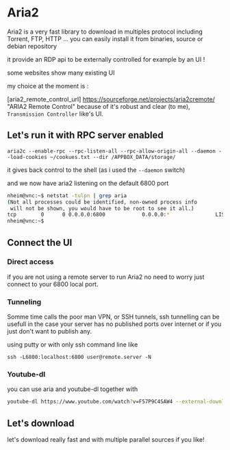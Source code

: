 
# Aria2

Aria2 is a very fast library to download in multiples protocol including Torrent, FTP, HTTP ...
you can easily install it from binaries, source or debian repository

it provide an RDP api to be externally controlled for example by an UI !

some websites show many existing UI

my choice at the moment is :

[aria2_remote_control_url] <https://sourceforge.net/projects/aria2cremote/> "ARIA2 Remote Control" because of it's robust and clear (to me), ``Transmission Controller`` like's UI.

## Let's run it with RPC server enabled

````Text
aria2c --enable-rpc --rpc-listen-all --rpc-allow-origin-all --daemon --load-cookies ~/cookues.txt --dir /APPBOX_DATA/storage/
````

it gives back control to the shell (as i used the ``--daemon`` switch)

and we now have aria2 listening on the default 6800 port

````bash
nheim@vnc:~$ netstat -tulpn | grep aria
(Not all processes could be identified, non-owned process info
 will not be shown, you would have to be root to see it all.)
tcp        0      0 0.0.0.0:6800            0.0.0.0:*               LISTEN      71846/aria2c
nheim@vnc:~$
````

## Connect the UI

### Direct access

if you are not using a remote server to run Aria2 no need to worry just connect to your 6800 local port.

### Tunneling

Somme time calls the poor man VPN, or SSH tunnels, ssh tunnelling can be usefull in the case your server has no published ports over internet or if you just don't want to publish any.

using putty or with only ssh command line like

````
ssh -L6800:localhost:6800 user@remote.server -N
````

### Youtube-dl

you can use aria and youtube-dl together with

````bash
youtube-dl https://www.youtube.com/watch?v=F57P9C4SAW4 --external-downloader=aria2c
````

## Let's download

let's download really fast and with multiple parallel sources if you like!
